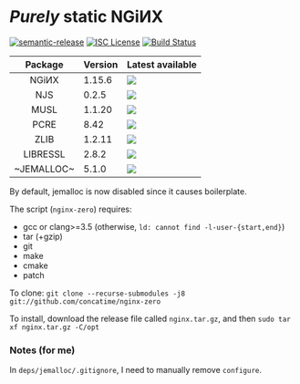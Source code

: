 # _Purely_ static NGiИX
[![semantic-release](https://img.shields.io/badge/%20%20%F0%9F%93%A6%F0%9F%9A%80-semantic--release-e10079.svg?longCache=true&style=flat-square)](//github.com/semantic-release/semantic-release)
[![ISC License](https://img.shields.io/badge/license-ISC-brightgreen.svg?longCache=true&style=flat-square)](//www.isc.org/downloads/software-support-policy/isc-license/)
[![Build Status](https://travis-ci.org/concatime/nginx-zero.svg?branch=master)](//travis-ci.org/concatime/nginx-zero)

Package | Version | Latest available
:------:|---------|-
NGiИX   | 1.15.6  | [![](https://repology.org/badge/latest-versions/nginx.svg)](//nginx.org/en/CHANGES)
NJS     | 0.2.5   | [![](https://repology.org/badge/latest-versions/nginx-mod-njs.svg)](//nginx.org/en/docs/njs/changes.html)
MUSL    | 1.1.20  | [![](https://repology.org/badge/latest-versions/musl.svg)](//git.musl-libc.org/cgit/musl/tree/WHATSNEW)
PCRE    | 8.42    | [![](https://repology.org/badge/latest-versions/pcre.svg)](//pcre.org/original/changelog.txt)
ZLIB    | 1.2.11  | [![](https://repology.org/badge/latest-versions/zlib.svg)](//zlib.net/ChangeLog.txt)
LIBRESSL| 2.8.2   | [![](https://repology.org/badge/latest-versions/libressl.svg)](//raw.githubusercontent.com/libressl-portable/portable/master/ChangeLog)
~JEMALLOC~| 5.1.0   | [![](https://repology.org/badge/latest-versions/jemalloc.svg)](//raw.githubusercontent.com/aerospike/jemalloc/master/ChangeLog)

By default, jemalloc is now disabled since it causes boilerplate.

The script (`nginx-zero`) requires:
 - gcc or clang>=3.5 (otherwise, `ld: cannot find -l-user-{start,end}`)
 - tar (+gzip)
 - git
 - make
 - cmake
 - patch

To clone:
`git clone --recurse-submodules -j8 git://github.com/concatime/nginx-zero`

To install, download the release file called `nginx.tar.gz`, and then
`sudo tar xf nginx.tar.gz -C/opt`

### Notes (for me)
In `deps/jemalloc/.gitignore`, I need to manually remove `configure`.
